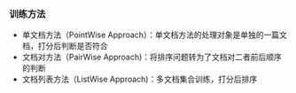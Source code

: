 ### 训练方法
- 单文档方法（PointWise Approach）：单文档方法的处理对象是单独的一篇文档，打分后判断是否符合
- 文档对方法（PairWise Approach)：将排序问题转为了文档对二者前后顺序的判断
- 文档列表方法（ListWise Approach)：多文档集合训练，打分后排序
